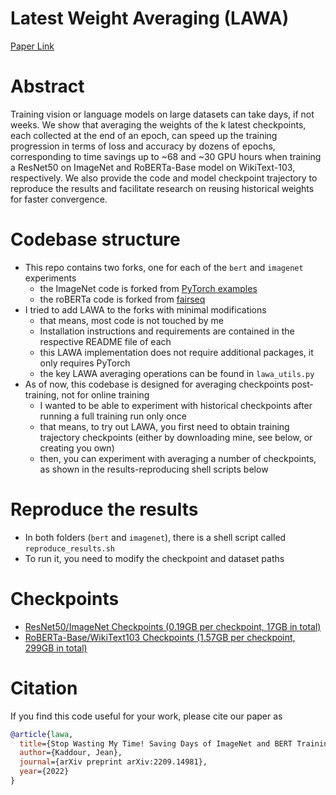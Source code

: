 # Latest Weight Averaging (LAWA)
[Paper Link](https://arxiv.org/abs/2209.14981)
# Abstract
Training vision or language models on large datasets can take days, if not weeks. We show that averaging the weights of the k latest checkpoints, each collected at the end of an epoch, can speed up the training progression in terms of loss and accuracy by dozens of epochs, corresponding to time savings up to ~68 and ~30 GPU hours when training a ResNet50 on ImageNet and RoBERTa-Base model on WikiText-103, respectively. We also provide the code and model checkpoint trajectory to reproduce the results and facilitate research on reusing historical weights for faster convergence.

# Codebase structure
* This repo contains two forks, one for each of the `bert` and `imagenet` experiments
  * the ImageNet code is forked from [PyTorch examples](https://github.com/pytorch/examples/tree/main/imagenet)
  * the roBERTa code is forked from [fairseq](https://github.com/facebookresearch/fairseq)
* I tried to add LAWA to the forks with minimal modifications
  * that means, most code is not touched by me
  * Installation instructions and requirements are contained in the respective README file of each  
  * this LAWA implementation does not require additional packages, it only requires PyTorch
  * the key LAWA averaging operations can be found in `lawa_utils.py`
* As of now, this codebase is designed for averaging checkpoints post-training, not for online training
  * I wanted to be able to experiment with historical checkpoints after running a full training run only once
  * that means, to try out LAWA, you first need to obtain training trajectory checkpoints (either by downloading mine, see below, or creating you own)
  * then, you can experiment with averaging a number of checkpoints, as shown in the results-reproducing shell scripts below


# Reproduce the results
* In both folders (`bert` and `imagenet`), there is a shell script called `reproduce_results.sh`
* To run it, you need to modify the checkpoint and dataset paths 

# Checkpoints
* [ResNet50/ImageNet Checkpoints (0.19GB per checkpoint, 17GB in total)](https://www.dropbox.com/sh/q7371s2heklkpuk/AABcvP2_fs3DhVs2jmE_DGIWa?dl=0)
* [RoBERTa-Base/WikiText103 Checkpoints (1.57GB per checkpoint, 299GB in total)](https://www.dropbox.com/sh/e6gren6nfcyrort/AACHZGKcEem2m0CQJ7a1pTs6a?dl=0)

# Citation
If you find this code useful for your work, please cite our paper as
```bibtex
@article{lawa,
  title={Stop Wasting My Time! Saving Days of ImageNet and BERT Training with Latest Weight Averaging},
  author={Kaddour, Jean},
  journal={arXiv preprint arXiv:2209.14981},
  year={2022}
}
```